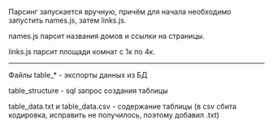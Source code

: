 Парсинг запускается вручную, причём для начала необходимо запустить names.js, затем links.js.

names.js парсит названия домов и ссылки на страницы.

links.js парсит площади комнат с 1к по 4к.

---

Файлы table_* - экспорты данных из БД

table_structure - sql запрос создания таблицы

table_data.txt и table_data.csv - содержание таблицы (в csv сбита кодировка, исправить не получилось, поэтому добавил .txt)
